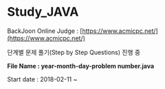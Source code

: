 # Study_JAVA

BackJoon Online Judge : [https://www.acmicpc.net/](https://www.acmicpc.net/)

단계별 문제 풀기(Step by Step Questions) 진행 중

**File Name : year-month-day-problem number.java**

Start date : 2018-02-11 ~
